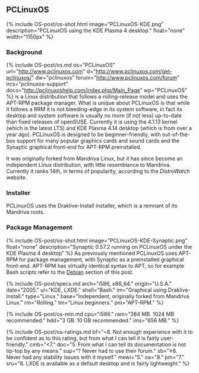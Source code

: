 ## PCLinuxOS
{% include OS-post/os-shot.html image="PCLinuxOS-KDE.png" description="PCLinuxOS using the KDE Plasma 4 desktop." float="none" width="1150px" %}

### Background
{% include OS-post/os.md os="PCLinuxOS" url="http://www.pclinuxos.com" d="http://www.pclinuxos.com/get-pclinuxos/" dw="pclinuxos" forum="http://www.pclinuxos.com/forum" ircs="pclinuxos-support" docs="http://pclinuxoshelp.com/index.php/Main_Page" wp="PCLinuxOS" %} is a Linux distribution that follows a rolling-release model and uses the APT-RPM package manager. What is unique about PCLinuxOS is that while it follows a RRM it is not bleeding-edge in its system software, in fact its desktop and system software is usually no more (if not less) up-to-date than fixed releases of openSUSE. Currently it is using the 4.1.13 kernel (which is the latest LTS) and KDE Plasma 4.14 desktop (which is from over a year ago). PCLinuxOS is designed to be beginner-friendly, with out-of-the-box support for many popular graphics cards and sound cards and the Synaptic graphical front-end for APT-RPM preinstalled.

It was originally forked from Mandriva Linux, but it has since become an independent Linux distribution, with little resemblance to Mandriva. Currently it ranks 14th, in terms of popularity, according to the *DistroWatch* website.

### Installer
PCLinuxOS uses the Draklive-Install installer, which is a remnant of its Mandriva roots.

### Package Management
{% include OS-post/os-shot.html image="PCLinuxOS-KDE-Synaptic.png" float="none" description="Synaptic 0.57.2 running on PCLinuxOS under the KDE Plasma 4 desktop" %}
As previously mentioned PCLinuxOS uses APT-RPM for package management, with Synaptic as a preinstalled graphical front-end. APT-RPM has virtually identical syntax to APT, so for example Bash scripts refer to the [Debian](#debian) section of this post.

{% include OS-post/specs.md arch="i586, x86_64." origin="U.S.A." date="2005." ui="KDE, LXDE." shell="Bash." im="Graphical using Draklive-Install." type="Linux." base="Independent, originally forked from Mandriva Linux." rm="Rolling." tm="Linux beginners." pm="APT-RPM." %}

{% include OS-post/os-min.md cpu="i586." ram="384 MB. 1024 MB recommended." hdd="3 GB. 10 GB recommended." ims="656 MB." %}

{% include OS-post/os-ratings.md bf="~8. Not enough experience with it to be confident as to this rating, but from what I can tell it is fairly user-friendly." cmb="&lt;7." doc="5. From what I can tell its documentation is not tip-top by any means." sup="? Never had to use their forum." sb="&geq;8. Never had any stability issues with it myself." mewi="5." oa="8." pm="7." sru="8. LXDE is available as a default desktop and is fairly lightweight." %}
